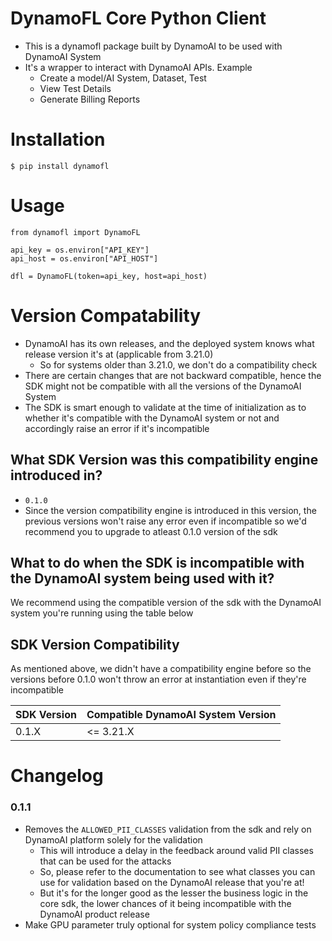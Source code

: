 # DynamoFL Core Python Client

- This is a dynamofl package built by DynamoAI to be used with DynamoAI System
- It's a wrapper to interact with DynamoAI APIs. Example
  - Create a model/AI System, Dataset, Test
  - View Test Details
  - Generate Billing Reports

# Installation

```
$ pip install dynamofl
```

# Usage

```
from dynamofl import DynamoFL

api_key = os.environ["API_KEY"]
api_host = os.environ["API_HOST"]

dfl = DynamoFL(token=api_key, host=api_host)

```

# Version Compatability

- DynamoAI has its own releases, and the deployed system knows what release version it's at (applicable from 3.21.0)
  - So for systems older than 3.21.0, we don't do a compatibility check
- There are certain changes that are not backward compatible, hence the SDK might not be compatible with all the versions of the DynamoAI System
- The SDK is smart enough to validate at the time of initialization as to whether it's compatible with the DynamoAI system or not and accordingly raise an error if it's incompatible

## What SDK Version was this compatibility engine introduced in?

- `0.1.0`
- Since the version compatibility engine is introduced in this version, the previous versions won't raise any error even if incompatible so we'd recommend you to upgrade to atleast 0.1.0 version of the sdk

## What to do when the SDK is incompatible with the DynamoAI system being used with it?

We recommend using the compatible version of the sdk with the DynamoAI system you're running using the table below

## SDK Version Compatibility

As mentioned above, we didn't have a compatibility engine before so the versions before 0.1.0 won't throw an error at instantiation even if they're incompatible

| SDK Version | Compatible DynamoAI System Version |
| ----------- | ---------------------------------- |
| 0.1.X       | <= 3.21.X                          |

# Changelog

### 0.1.1

- Removes the `ALLOWED_PII_CLASSES` validation from the sdk and rely on DynamoAI platform solely for the validation
  - This will introduce a delay in the feedback around valid PII classes that can be used for the attacks
  - So, please refer to the documentation to see what classes you can use for validation based on the DynamoAI release that you're at!
  - But it's for the longer good as the lesser the business logic in the core sdk, the lower chances of it being incompatible with the DynamoAI product release
- Make GPU parameter truly optional for system policy compliance tests
